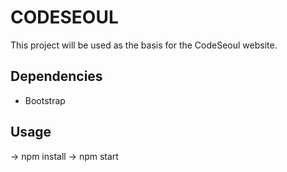 # CODESEOUL
This project will be used as the basis for the CodeSeoul website. 

## Dependencies 
- Bootstrap 

## Usage
-> npm install
-> npm start